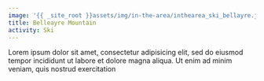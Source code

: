 ```yaml
---
image: '{{ _site_root }}assets/img/in-the-area/inthearea_ski_bellayre.jpg'
title: Belleayre Mountain
activity: Ski
---
```

<p>Lorem ipsum dolor sit amet, consectetur adipisicing elit, sed do eiusmod tempor incididunt ut labore et dolore magna aliqua. Ut enim ad minim veniam, quis nostrud exercitation</p>